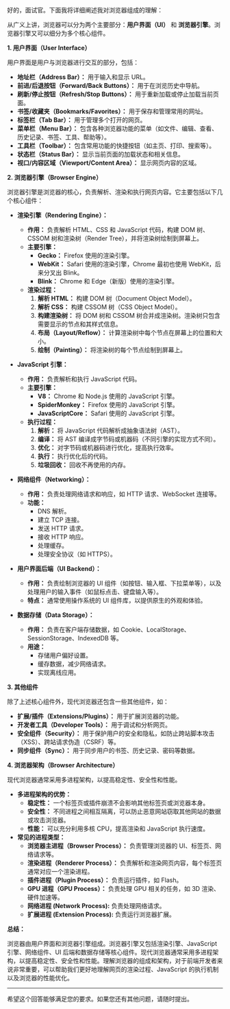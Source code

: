 好的，面试官。下面我将详细阐述我对浏览器组成的理解：

从广义上讲，浏览器可以分为两个主要部分：**用户界面（UI）** 和 **浏览器引擎**。浏览器引擎又可以细分为多个核心组件。

**1. 用户界面（User Interface）**

用户界面是用户与浏览器进行交互的部分，包括：

*   **地址栏（Address Bar）：** 用于输入和显示 URL。
*   **前进/后退按钮（Forward/Back Buttons）：** 用于在浏览历史中导航。
*   **刷新/停止按钮（Refresh/Stop Buttons）：** 用于重新加载或停止加载当前页面。
*   **书签/收藏夹（Bookmarks/Favorites）：** 用于保存和管理常用的网址。
*   **标签栏（Tab Bar）：** 用于管理多个打开的网页。
*   **菜单栏（Menu Bar）：** 包含各种浏览器功能的菜单（如文件、编辑、查看、历史记录、书签、工具、帮助等）。
*   **工具栏（Toolbar）：** 包含常用功能的快捷按钮（如主页、打印、搜索等）。
*   **状态栏（Status Bar）：** 显示当前页面的加载状态和相关信息。
*   **视口/内容区域（Viewport/Content Area）：** 显示网页内容的区域。

**2. 浏览器引擎（Browser Engine）**

浏览器引擎是浏览器的核心，负责解析、渲染和执行网页内容。它主要包括以下几个核心组件：

*   **渲染引擎（Rendering Engine）：**
    *   **作用：** 负责解析 HTML、CSS 和 JavaScript 代码，构建 DOM 树、CSSOM 树和渲染树（Render Tree），并将渲染树绘制到屏幕上。
    *   **主要引擎：**
        *   **Gecko：** Firefox 使用的渲染引擎。
        *   **WebKit：** Safari 使用的渲染引擎，Chrome 最初也使用 WebKit，后来分叉出 Blink。
        *   **Blink：** Chrome 和 Edge（新版）使用的渲染引擎。
    *   **渲染过程：**
        1.  **解析 HTML：** 构建 DOM 树（Document Object Model）。
        2.  **解析 CSS：** 构建 CSSOM 树（CSS Object Model）。
        3.  **构建渲染树：** 将 DOM 树和 CSSOM 树合并成渲染树。渲染树只包含需要显示的节点和其样式信息。
        4.  **布局（Layout/Reflow）：** 计算渲染树中每个节点在屏幕上的位置和大小。
        5.  **绘制（Painting）：** 将渲染树的每个节点绘制到屏幕上。

*   **JavaScript 引擎：**
    *   **作用：** 负责解析和执行 JavaScript 代码。
    *   **主要引擎：**
        *   **V8：** Chrome 和 Node.js 使用的 JavaScript 引擎。
        *   **SpiderMonkey：** Firefox 使用的 JavaScript 引擎。
        *   **JavaScriptCore：** Safari 使用的 JavaScript 引擎。
    *   **执行过程：**
        1.  **解析：** 将 JavaScript 代码解析成抽象语法树（AST）。
        2.  **编译：** 将 AST 编译成字节码或机器码（不同引擎的实现方式不同）。
        3.  **优化：** 对字节码或机器码进行优化，提高执行效率。
        4.  **执行：** 执行优化后的代码。
        5.  **垃圾回收：** 回收不再使用的内存。

*   **网络组件（Networking）：**
    *   **作用：** 负责处理网络请求和响应，如 HTTP 请求、WebSocket 连接等。
    *   **功能：**
        *   DNS 解析。
        *   建立 TCP 连接。
        *   发送 HTTP 请求。
        *   接收 HTTP 响应。
        *   处理缓存。
        *   处理安全协议（如 HTTPS）。

*   **用户界面后端（UI Backend）：**
    *   **作用：** 负责绘制浏览器的 UI 组件（如按钮、输入框、下拉菜单等），以及处理用户的输入事件（如鼠标点击、键盘输入等）。
    *   **特点：** 通常使用操作系统的 UI 组件库，以提供原生的外观和体验。

*   **数据存储（Data Storage）：**
    *   **作用：** 负责在客户端存储数据，如 Cookie、LocalStorage、SessionStorage、IndexedDB 等。
    *   **用途：**
        *   存储用户偏好设置。
        *   缓存数据，减少网络请求。
        *   实现离线应用。

**3. 其他组件**

除了上述核心组件外，现代浏览器还包含一些其他组件，如：

*   **扩展/插件（Extensions/Plugins）：** 用于扩展浏览器的功能。
*   **开发者工具（Developer Tools）：** 用于调试和分析网页。
*   **安全组件（Security）：** 用于保护用户的安全和隐私，如防止跨站脚本攻击（XSS）、跨站请求伪造（CSRF）等。
*   **同步组件（Sync）：** 用于同步用户的书签、历史记录、密码等数据。

**4. 浏览器架构（Browser Architecture）**

现代浏览器通常采用多进程架构，以提高稳定性、安全性和性能。

*   **多进程架构的优势：**
    *   **稳定性：** 一个标签页或插件崩溃不会影响其他标签页或浏览器本身。
    *   **安全性：** 不同进程之间相互隔离，可以防止恶意网站窃取其他网站的数据或攻击浏览器。
    *   **性能：** 可以充分利用多核 CPU，提高渲染和 JavaScript 执行速度。
*   **常见的进程类型：**
    *   **浏览器主进程（Browser Process）：** 负责管理浏览器的 UI、标签页、网络请求等。
    *   **渲染进程（Renderer Process）：** 负责解析和渲染网页内容，每个标签页通常对应一个渲染进程。
    *   **插件进程（Plugin Process）：** 负责运行插件，如 Flash。
    *   **GPU 进程（GPU Process）：** 负责处理 GPU 相关的任务，如 3D 渲染、硬件加速等。
    *   **网络进程 (Network Process):** 负责处理网络请求。
    *   **扩展进程 (Extension Process):** 负责运行浏览器扩展。

**总结：**

浏览器由用户界面和浏览器引擎组成。浏览器引擎又包括渲染引擎、JavaScript 引擎、网络组件、UI 后端和数据存储等核心组件。现代浏览器通常采用多进程架构，以提高稳定性、安全性和性能。理解浏览器的组成和架构，对于前端开发者来说非常重要，可以帮助我们更好地理解网页的渲染过程、JavaScript 的执行机制以及浏览器的性能优化。

---

希望这个回答能够满足您的要求。如果您还有其他问题，请随时提出。
